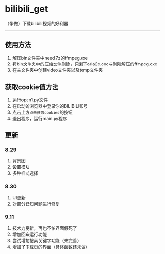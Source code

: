 # bilibili_get

（争做）下载bilibili视频的好利器

---

## 使用方法

1. 解压bin文件夹中need.7z的ffmpeg.exe
2. 将bin文件夹中的压缩文件删除，只剩下aria2c.exe与刚刚解压的ffmpeg.exe
3. 在主文件夹中创建video文件夹以及temp文件夹

## 获取cookie值方法

1. 运行open1.py文件
2. 在启动的浏览器中登录你的BILIBILI账号
3. 点击上方`点击获取cookies`的按钮
4. 退出程序，运行main.py程序

## 更新

### 8.29

1. 背景图
2. 设置模块
3. 多种样式选择

### 8.30

1. UI更新
2. 对部分已知问题进行修复

### 9.11

1. 技术力更新，再也不怕界面假死了
2. 增加回车运行功能
3. 尝试增加搜索关键字功能（未完善）
4. 增加了下载页的界面（具体函数还未做）
